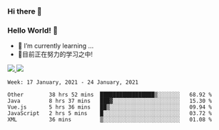 ### Hi there 👋
### Hello World! 🙌

- 🌱 I’m currently learning ...
- 📖目前正在努力的学习之中!

<a href="https://github.com/anuraghazra/github-readme-stats">
  <img src="https://github-readme-stats.vercel.app/api?username=keyboardWithDream&show_icons=true&repo=github-readme-stats" />
</a>
<a href="https://github.com/anuraghazra/convoychat">
  <img src="https://github-readme-stats.vercel.app/api/top-langs/?username=keyboardWithDream&layout=compact&repo=convoychat" />
</a>



<!--START_SECTION:waka-->
```text
Week: 17 January, 2021 - 24 January, 2021

Other        38 hrs 52 mins  █████████████████▒░░░░░░░   68.92 % 
Java         8 hrs 37 mins   ███▓░░░░░░░░░░░░░░░░░░░░░   15.30 % 
Vue.js       5 hrs 36 mins   ██▒░░░░░░░░░░░░░░░░░░░░░░   09.94 % 
JavaScript   2 hrs 5 mins    █░░░░░░░░░░░░░░░░░░░░░░░░   03.72 % 
XML          36 mins         ▒░░░░░░░░░░░░░░░░░░░░░░░░   01.08 % 
```
<!--END_SECTION:waka-->
